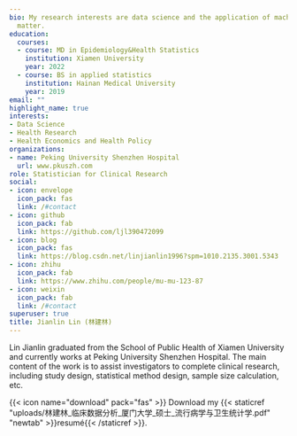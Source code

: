 ```yaml
---
bio: My research interests are data science and the application of machine learning in health research
  matter.
education:
  courses:
  - course: MD in Epidemiology&Health Statistics
    institution: Xiamen University
    year: 2022
  - course: BS in applied statistics
    institution: Hainan Medical University
    year: 2019
email: ""
highlight_name: true
interests:
- Data Science
- Health Research
- Health Economics and Health Policy
organizations:
- name: Peking University Shenzhen Hospital
  url: www.pkuszh.com
role: Statistician for Clinical Research
social:
- icon: envelope
  icon_pack: fas
  link: /#contact
- icon: github
  icon_pack: fab
  link: https://github.com/ljl390472099
- icon: blog
  icon_pack: fas
  link: https://blog.csdn.net/linjianlin1996?spm=1010.2135.3001.5343
- icon: zhihu
  icon_pack: fab
  link: https://www.zhihu.com/people/mu-mu-123-87
- icon: weixin
  icon_pack: fab
  link: /#contact
superuser: true
title: Jianlin Lin (林建林)
---
```


Lin Jianlin graduated from the School of Public Health of Xiamen University and currently works at Peking University Shenzhen Hospital. The main content of the work is to assist investigators to complete clinical research, including study design, statistical method design, sample size calculation, etc.

{{< icon name="download" pack="fas" >}} Download my {{< staticref "uploads/林建林_临床数据分析_厦门大学_硕士_流行病学与卫生统计学.pdf" "newtab" >}}resumé{{< /staticref >}}.
